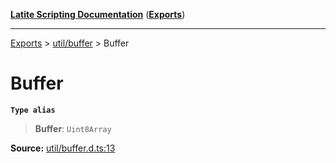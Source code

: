 [**Latite Scripting Documentation**](../../README.md) ([**Exports**](../../exports.md))

---

[Exports](../../exports.md) > [util/buffer](../index.md) > Buffer

# Buffer

**`Type alias`**

> **Buffer**: `Uint8Array`

**Source:** [util/buffer.d.ts:13](https://github.com/LatiteScripting/latitescripting.github.io/blob/f7b9df2/definitions/util/buffer.d.ts#L13)

